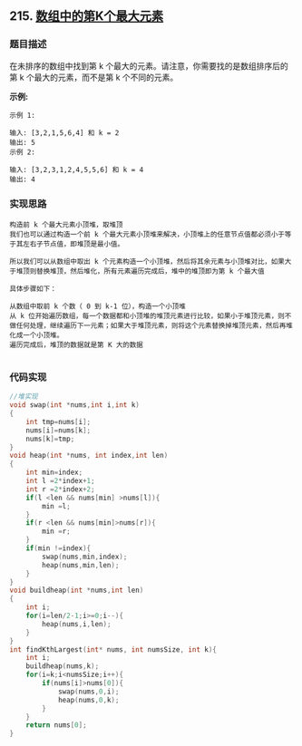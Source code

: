 ## 215. [数组中的第K个最大元素](https://leetcode-cn.com/problems/kth-largest-element-in-an-array/)

### 题目描述
在未排序的数组中找到第 k 个最大的元素。请注意，你需要找的是数组排序后的第 k 个最大的元素，而不是第 k 个不同的元素。

**示例:**
```
示例 1:

输入: [3,2,1,5,6,4] 和 k = 2
输出: 5
示例 2:

输入: [3,2,3,1,2,4,5,5,6] 和 k = 4
输出: 4

```


### 实现思路
```
构造前 k 个最大元素小顶堆，取堆顶
我们也可以通过构造一个前 k 个最大元素小顶堆来解决，小顶堆上的任意节点值都必须小于等于其左右子节点值，即堆顶是最小值。

所以我们可以从数组中取出 k 个元素构造一个小顶堆，然后将其余元素与小顶堆对比，如果大于堆顶则替换堆顶，然后堆化，所有元素遍历完成后，堆中的堆顶即为第 k 个最大值

具体步骤如下：

从数组中取前 k 个数（ 0 到 k-1 位），构造一个小顶堆
从 k 位开始遍历数组，每一个数据都和小顶堆的堆顶元素进行比较，如果小于堆顶元素，则不做任何处理，继续遍历下一元素；如果大于堆顶元素，则将这个元素替换掉堆顶元素，然后再堆化成一个小顶堆。
遍历完成后，堆顶的数据就是第 K 大的数据


```

### 代码实现
```c
//堆实现
void swap(int *nums,int i,int k)
{
    int tmp=nums[i];
    nums[i]=nums[k];
    nums[k]=tmp;
}
void heap(int *nums, int index,int len)
{
    int min=index;
    int l =2*index+1;
    int r =2*index+2;
    if(l <len && nums[min] >nums[l]){
        min =l;
    }
    if(r <len && nums[min]>nums[r]){
        min =r;
    }
    if(min !=index){
        swap(nums,min,index);
        heap(nums,min,len);
    }
}
void buildheap(int *nums,int len)
{
    int i;
    for(i=len/2-1;i>=0;i--){
        heap(nums,i,len);
    }
}
int findKthLargest(int* nums, int numsSize, int k){
    int i;
    buildheap(nums,k);
    for(i=k;i<numsSize;i++){
        if(nums[i]>nums[0]){
            swap(nums,0,i);
            heap(nums,0,k);
        }
    }
    return nums[0];
}
```
